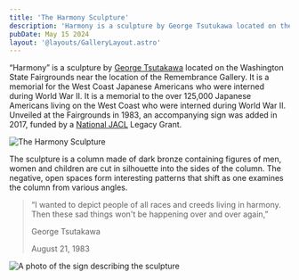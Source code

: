 ```yaml
---
title: 'The Harmony Sculpture'
description: 'Harmony is a sculpture by George Tsutukawa located on the Washington State Fairgrounds near the location of the Remembrance Gallery serving as a memorial for the West Coast Japanese-Americans who were interned during World War II.'
pubDate: May 15 2024
layout: '@layouts/GalleryLayout.astro'
---
```


“Harmony” is a sculpture by [George Tsutakawa](https://en.wikipedia.org/wiki/George_Tsutakawa) located on the Washington State Fairgrounds near the location of the Remembrance Gallery. It is a memorial for the West Coast Japanese Americans who were interned during World War II. It is a memorial to the over 125,000 Japanese Americans living on the West Coast who were interned during World War II. Unveiled at the Fairgrounds in 1983, an accompanying sign was added in 2017, funded by a [National JACL](https://jacl.org/) Legacy Grant.

![The Harmony Sculpture](./_harmony-sculpture.webp)

The sculpture is a column made of dark bronze containing figures of men, women and children are cut in silhouette into the sides of the column. The negative, open spaces form interesting patterns that shift as one examines the column from various angles.

> “I wanted to depict people of all races and creeds living in harmony. Then these sad things won't be happening over and over again,”
> 
> George Tsutakawa
>
> August 21, 1983

![A photo of the sign describing the sculpture](./_sculpture-sign.webp)

